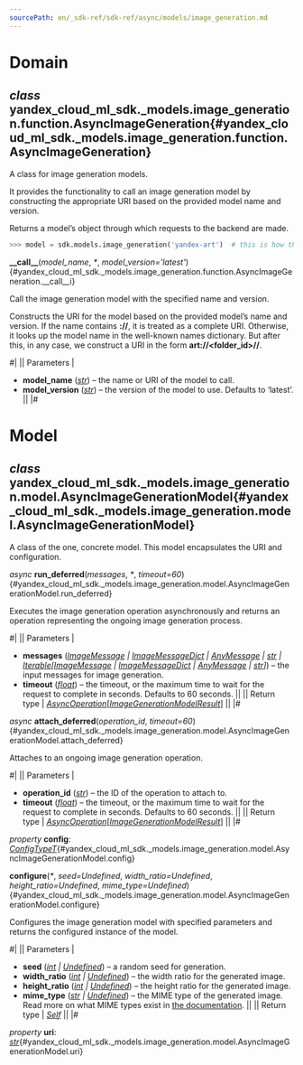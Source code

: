 ```yaml
---
sourcePath: en/_sdk-ref/sdk-ref/async/models/image_generation.md
---
```

# Domain

## *class* yandex\_cloud\_ml\_sdk.\_models.image\_generation.function.**AsyncImageGeneration**{#yandex_cloud_ml_sdk._models.image_generation.function.AsyncImageGeneration}

A class for image generation models.

It provides the functionality to call an image generation model by constructing the appropriate URI based on the provided model name and version.

Returns a model’s object through which requests to the backend are made.

```python
>>> model = sdk.models.image_generation('yandex-art')  # this is how the model is created
```

**\_\_call\_\_**(*model\_name*, *<span title="Keyword-only parameters separator (PEP 3102)">\*</span>*, *model\_version='latest'*){#yandex_cloud_ml_sdk._models.image_generation.function.AsyncImageGeneration.__call__i}

Call the image generation model with the specified name and version.

Constructs the URI for the model based on the provided model’s name and version. If the name contains **\://**, it is treated as a complete URI. Otherwise, it looks up the model name in the well-known names dictionary. But after this, in any case, we construct a URI in the form **art://<folder\_id>/<model>/<version>**.

#|
|| Parameters | 

- **model\_name** ([*str*](https://docs.python.org/3/library/stdtypes.html#str)) – the name or URI of the model to call.
- **model\_version** ([*str*](https://docs.python.org/3/library/stdtypes.html#str)) – the version of the model to use. Defaults to ‘latest’. ||
|#

# Model

## *class* yandex\_cloud\_ml\_sdk.\_models.image\_generation.model.**AsyncImageGenerationModel**{#yandex_cloud_ml_sdk._models.image_generation.model.AsyncImageGenerationModel}

A class of the one, concrete model. This model encapsulates the URI and configuration.

*async* **run\_deferred**(*messages*, *<span title="Keyword-only parameters separator (PEP 3102)">\*</span>*, *timeout=60*){#yandex_cloud_ml_sdk._models.image_generation.model.AsyncImageGenerationModel.run_deferred}

Executes the image generation operation asynchronously and returns an operation representing the ongoing image generation process.

#|
|| Parameters | 

- **messages** ([*ImageMessage*](../../types/message.md#yandex_cloud_ml_sdk._models.image_generation.message.ImageMessage) *\|* [*ImageMessageDict*](../../types/message.md#yandex_cloud_ml_sdk._models.image_generation.message.ImageMessageDict) *\|* [*AnyMessage*](../../types/message.md#yandex_cloud_ml_sdk._models.image_generation.message.AnyMessage) *\|* [*str*](https://docs.python.org/3/library/stdtypes.html#str) *\|* [*Iterable*](https://docs.python.org/3/library/typing.html#typing.Iterable)*[*[*ImageMessage*](../../types/message.md#yandex_cloud_ml_sdk._models.image_generation.message.ImageMessage) *\|* [*ImageMessageDict*](../../types/message.md#yandex_cloud_ml_sdk._models.image_generation.message.ImageMessageDict) *\|* [*AnyMessage*](../../types/message.md#yandex_cloud_ml_sdk._models.image_generation.message.AnyMessage) *\|* [*str*](https://docs.python.org/3/library/stdtypes.html#str)*]*) – the input messages for image generation.
- **timeout** ([*float*](https://docs.python.org/3/library/functions.html#float)) – the timeout, or the maximum time to wait for the request to complete in seconds. Defaults to 60 seconds. ||
|| Return type | [*AsyncOperation*](../../types/operation.md#yandex_cloud_ml_sdk._types.operation.AsyncOperation)[[*ImageGenerationModelResult*](../../types/model_results.md#yandex_cloud_ml_sdk._models.image_generation.result.ImageGenerationModelResult)] ||
|#

*async* **attach\_deferred**(*operation\_id*, *timeout=60*){#yandex_cloud_ml_sdk._models.image_generation.model.AsyncImageGenerationModel.attach_deferred}

Attaches to an ongoing image generation operation.

#|
|| Parameters | 

- **operation\_id** ([*str*](https://docs.python.org/3/library/stdtypes.html#str)) – the ID of the operation to attach to.
- **timeout** ([*float*](https://docs.python.org/3/library/functions.html#float)) – the timeout, or the maximum time to wait for the request to complete in seconds. Defaults to 60 seconds. ||
|| Return type | [*AsyncOperation*](../../types/operation.md#yandex_cloud_ml_sdk._types.operation.AsyncOperation)[[*ImageGenerationModelResult*](../../types/model_results.md#yandex_cloud_ml_sdk._models.image_generation.result.ImageGenerationModelResult)] ||
|#

*property* **config**\: *[ConfigTypeT](../../types/other.md#yandex_cloud_ml_sdk._types.model.ConfigTypeT)*{#yandex_cloud_ml_sdk._models.image_generation.model.AsyncImageGenerationModel.config}

**configure**(*<span title="Keyword-only parameters separator (PEP 3102)">\*</span>*, *seed=Undefined*, *width\_ratio=Undefined*, *height\_ratio=Undefined*, *mime\_type=Undefined*){#yandex_cloud_ml_sdk._models.image_generation.model.AsyncImageGenerationModel.configure}

Configures the image generation model with specified parameters and returns the configured instance of the model.

#|
|| Parameters | 

- **seed** ([*int*](https://docs.python.org/3/library/functions.html#int) *\|* [*Undefined*](../../types/other.md#yandex_cloud_ml_sdk._types.misc.Undefined)) – a random seed for generation.
- **width\_ratio** ([*int*](https://docs.python.org/3/library/functions.html#int) *\|* [*Undefined*](../../types/other.md#yandex_cloud_ml_sdk._types.misc.Undefined)) – the width ratio for the generated image.
- **height\_ratio** ([*int*](https://docs.python.org/3/library/functions.html#int) *\|* [*Undefined*](../../types/other.md#yandex_cloud_ml_sdk._types.misc.Undefined)) – the height ratio for the generated image.
- **mime\_type** ([*str*](https://docs.python.org/3/library/stdtypes.html#str) *\|* [*Undefined*](../../types/other.md#yandex_cloud_ml_sdk._types.misc.Undefined)) – the MIME type of the generated image. Read more on what MIME types exist in [the documentation](https://yandex.cloud/docs/foundation-models/image-generation/api-ref/ImageGenerationAsync/generate). ||
|| Return type | [*Self*](https://docs.python.org/3/library/typing.html#typing.Self) ||
|#

*property* **uri**\: *[str](https://docs.python.org/3/library/stdtypes.html#str)*{#yandex_cloud_ml_sdk._models.image_generation.model.AsyncImageGenerationModel.uri}